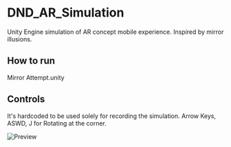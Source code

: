 # DND_AR_Simulation
Unity Engine simulation of AR concept mobile experience. Inspired by mirror illusions. 

## How to run
Mirror Attempt.unity

## Controls
It's hardcoded to be used solely for recording the simulation.
Arrow Keys, ASWD, J for Rotating at the corner.

![Preview](http://irenehmayor.me/images/Reflection.png)

